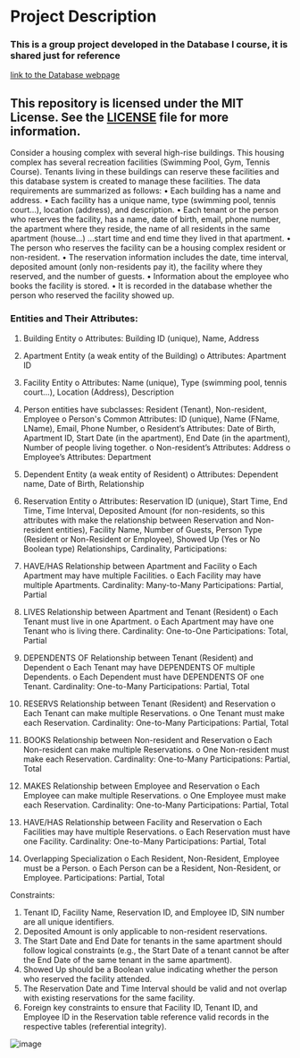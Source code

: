 # Project Description

### This is a group project developed in the Database I course, it is shared just for reference

[link to the Database webpage](https://github.com/yeisonmontoya1815/SQL-Relational-Database-Design/blob/main/Final%20Project/index.html)

## This repository is licensed under the MIT License. See the [LICENSE](./LICENSE) file for more information.


Consider a housing complex with several high-rise buildings. This housing complex has several recreation facilities (Swimming Pool, Gym, Tennis Course). Tenants living in these buildings can reserve these facilities and this database system is created to manage these facilities. The data requirements are summarized as follows:
•	Each building has a name and address.
•	Each facility has a unique name, type (swimming pool, tennis court…), location (address), and description.
•	Each tenant or the person who reserves the facility, has a name, date of birth, email, phone number, the apartment where they reside, the name of all residents in the same apartment (house…) …start time and end time they lived in that apartment.
•	The person who reserves the facility can be a housing complex resident or non-resident.
•	The reservation information includes the date, time interval, deposited amount (only non-residents pay it), the facility where they reserved, and the number of guests.
•	Information about the employee who books the facility is stored.
•	It is recorded in the database whether the person who reserved the facility showed up.

### Entities and Their Attributes:
1.	Building Entity
o	Attributes: Building ID (unique), Name, Address
2.	Apartment Entity (a weak entity of the Building)
o	Attributes: Apartment ID
3.	Facility Entity
o	Attributes: Name (unique), Type (swimming pool, tennis court…), Location (Address), Description
4.	Person entities have subclasses: Resident (Tenant), Non-resident, Employee
o	Person's Common Attributes: ID (unique), Name (FName, LName), Email, Phone Number,
o	Resident’s Attributes: Date of Birth, Apartment ID, Start Date (in the apartment), End Date (in the apartment), Number of people living together.
o	Non-resident’s Attributes: Address
o	Employee’s Attributes: Department
5.	Dependent Entity (a weak entity of Resident) 
o	Attributes: Dependent name, Date of Birth, Relationship
6.	Reservation Entity
o	Attributes: Reservation ID (unique), Start Time, End Time, Time Interval, Deposited Amount (for non-residents, so this attributes with make the relationship between Reservation and Non-resident entities), Facility Name, Number of Guests, Person Type (Resident or Non-Resident or Employee), Showed Up (Yes or No Boolean type)
Relationships, Cardinality, Participations:

1.	HAVE/HAS Relationship between Apartment and Facility
o	Each Apartment may have multiple Facilities.
o	Each Facility may have multiple Apartments.
Cardinality: Many-to-Many 
Participations: Partial, Partial

2.	LIVES Relationship between Apartment and Tenant (Resident)
o	Each Tenant must live in one Apartment.
o	Each Apartment may have one Tenant who is living there.
Cardinality: One-to-One
Participations: Total, Partial

3.	DEPENDENTS OF Relationship between Tenant (Resident) and Dependent
o	Each Tenant may have DEPENDENTS OF multiple Dependents.
o	Each Dependent must have DEPENDENTS OF one Tenant.
Cardinality: One-to-Many
Participations: Partial, Total

4.	RESERVS Relationship between Tenant (Resident) and Reservation
o	Each Tenant can make multiple Reservations.
o	One Tenant must make each Reservation.
Cardinality: One-to-Many 
Participations: Partial, Total
 
5.	BOOKS Relationship between Non-resident and Reservation
o	Each Non-resident can make multiple Reservations.
o	One Non-resident must make each Reservation.
Cardinality: One-to-Many 
Participations: Partial, Total

6.	MAKES Relationship between Employee and Reservation
o	Each Employee can make multiple Reservations.
o	One Employee must make each Reservation.
Cardinality: One-to-Many 
Participations: Partial, Total

7.	HAVE/HAS Relationship between Facility and Reservation
o	Each Facilities may have multiple Reservations.
o	Each Reservation must have one Facility.
Cardinality: One-to-Many 
Participations: Partial, Total

8.	Overlapping Specialization
o	Each Resident, Non-Resident, Employee must be a Person.
o	Each Person can be a Resident, Non-Resident, or Employee.
Participations: Partial, Total

Constraints:
1.	Tenant ID, Facility Name, Reservation ID, and Employee ID, SIN number are all unique identifiers.
2.	Deposited Amount is only applicable to non-resident reservations.
3.	The Start Date and End Date for tenants in the same apartment should follow logical constraints (e.g., the Start Date of a tenant cannot be after the End Date of the same tenant in the same apartment).
4.	Showed Up should be a Boolean value indicating whether the person who reserved the facility attended.
5.	The Reservation Date and Time Interval should be valid and not overlap with existing reservations for the same facility.
6.	Foreign key constraints to ensure that Facility ID, Tenant ID, and Employee ID in the Reservation table reference valid records in the respective tables (referential integrity).

![image](https://github.com/yeisonmontoya1815/SQL-for-practicing/assets/60417674/183539d4-eccd-492a-a350-b9fef396fc3f)
